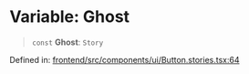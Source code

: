 # Variable: Ghost

> `const` **Ghost**: `Story`

Defined in: [frontend/src/components/ui/Button.stories.tsx:64](https://github.com/lsendel/sass/blob/ca8b2b87627589617e0de57047e1f50d53e78078/frontend/src/components/ui/Button.stories.tsx#L64)
